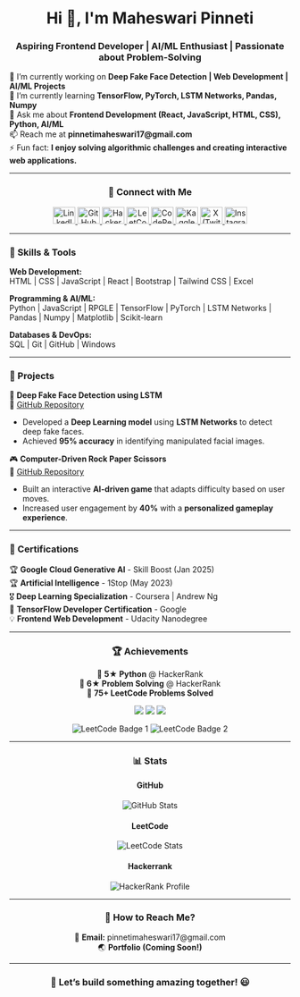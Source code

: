 <h1 align="center">Hi 👋, I'm Maheswari Pinneti</h1>
<h3 align="center">Aspiring Frontend Developer | AI/ML Enthusiast | Passionate about Problem-Solving</h3>

<p align="left">
 🔭 I’m currently working on <strong>Deep Fake Face Detection | Web Development | AI/ML Projects</strong> <br>
 🌱 I’m currently learning <strong>TensorFlow, PyTorch, LSTM Networks, Pandas, Numpy</strong> <br>
 💬 Ask me about <strong>Frontend Development (React, JavaScript, HTML, CSS), Python, AI/ML</strong> <br>
 📫 Reach me at <strong>pinnetimaheswari17@gmail.com</strong> <br>
 ⚡ Fun fact: <strong>I enjoy solving algorithmic challenges and creating interactive web applications.</strong>
</p>

---

<h3 align="center">📌 Connect with Me</h3>
<p align="center">
  <a href="https://www.linkedin.com/in/maheswari-pinneti" target="_blank">
    <img src="https://raw.githubusercontent.com/rahuldkjain/github-profile-readme-generator/master/src/images/icons/Social/linked-in-alt.svg" alt="LinkedIn" height="30" width="40"/>
  </a>
  <a href="https://github.com/MaheswariPinneti" target="_blank">
    <img src="https://raw.githubusercontent.com/rahuldkjain/github-profile-readme-generator/master/src/images/icons/Social/github.svg" alt="GitHub" height="30" width="40"/>
  </a>
  <a href="https://www.hackerrank.com/pinnetimaheswari" target="_blank">
    <img src="https://raw.githubusercontent.com/rahuldkjain/github-profile-readme-generator/master/src/images/icons/Social/hackerrank.svg" alt="HackerRank" height="30" width="40"/>
  </a>
  <a href="https://leetcode.com/u/Maheswari_pinneti/" target="_blank">
    <img src="https://upload.wikimedia.org/wikipedia/commons/1/19/LeetCode_logo_black.png" alt="LeetCode" height="30" width="40"/>
  </a>
  <a href="https://codepen.io/PINNETI-MAHESWARI" target="_blank">
    <img src="https://raw.githubusercontent.com/rahuldkjain/github-profile-readme-generator/master/src/images/icons/Social/codepen.svg" alt="CodePen" height="30" width="40"/>
  </a>
  <a href="https://www.kaggle.com/maheswaripinneti" target="_blank">
    <img src="https://raw.githubusercontent.com/rahuldkjain/github-profile-readme-generator/master/src/images/icons/Social/kaggle.svg" alt="Kaggle" height="30" width="40"/>
  </a>
  <a href="https://x.com/MAHESWARI9704" target="_blank">
    <img src="https://raw.githubusercontent.com/rahuldkjain/github-profile-readme-generator/master/src/images/icons/Social/twitter.svg" alt="X (Twitter)" height="30" width="40"/>
  </a>
  <a href="https://www.instagram.com/maheswari_pinneti?igsh=cmlxcHZtdXB0c2g0" target="_blank">
    <img src="https://raw.githubusercontent.com/rahuldkjain/github-profile-readme-generator/master/src/images/icons/Social/instagram.svg" alt="Instagram" height="30" width="40"/>
  </a>
</p>

---

<h3 align="left">📌 Skills & Tools</h3>

<p align="left">
  <strong>Web Development:</strong><br>
  HTML | CSS | JavaScript | React | Bootstrap | Tailwind CSS | Excel
</p>

<p align="left">
  <strong>Programming & AI/ML:</strong><br>
  Python | JavaScript | RPGLE | TensorFlow | PyTorch | LSTM Networks | Pandas | Numpy | Matplotlib | Scikit-learn
</p>

<p align="left">
  <strong>Databases & DevOps:</strong><br>
  SQL  | Git | GitHub | Windows
</p>

---

<h3 align="left">📌 Projects</h3>

  🚀 <strong>Deep Fake Face Detection using LSTM</strong> <br>
  🔗 <a href="https://github.com/MaheswariPinneti/deepfake-face-detection-using-LSTM">GitHub Repository</a> <br>
  - Developed a <strong>Deep Learning model</strong> using <strong>LSTM Networks</strong> to detect deep fake faces. <br>
  - Achieved <strong>95% accuracy</strong> in identifying manipulated facial images.

  🎮 <strong>Computer-Driven Rock Paper Scissors</strong> <br>
  🔗 <a href="https://github.com/MaheswariPinneti/Computer---Driven-Rock-Paper-Scissor">GitHub Repository</a> <br>
  - Built an interactive <strong>AI-driven game</strong> that adapts difficulty based on user moves. <br>
  - Increased user engagement by <strong>40%</strong> with a <strong>personalized gameplay experience</strong>.

---

<h3 align="left">📌 Certifications</h3>

<p align="left">
  🏆 <strong>Google Cloud Generative AI</strong> - Skill Boost (Jan 2025) <br>
  🏆 <strong>Artificial Intelligence</strong> - 1Stop (May 2023) <br>
  🎖 <strong>Deep Learning Specialization</strong> - Coursera | Andrew Ng <br>
  📜 <strong>TensorFlow Developer Certification</strong> - Google <br>
  💡 <strong>Frontend Web Development</strong> - Udacity Nanodegree <br>
</p>


---

<h3 align="center">🏆 Achievements</h3>

<p align="center">
  🥇 <strong>5★ Python</strong> @ HackerRank <br>
  🥈 <strong>6★ Problem Solving</strong> @ HackerRank <br>
  🎯 <strong>75+ LeetCode Problems Solved</strong> <br>
</p>

<p align="center">
  <img src="https://img.shields.io/badge/Python-5%E2%98%85-blue" />
  <img src="https://img.shields.io/badge/Problem%20Solving-6%E2%98%85-orange" />
  <img src="https://img.shields.io/badge/LeetCode-75%2B%20problems-green" />
</p>

<p align="center">
  <img src="https://leetcode.com/medal/?showImg=0&id=5994673&isLevel=false" alt="LeetCode Badge 1"/>
  <img src="https://leetcode.com/medal/?showImg=0&id=5993994&isLevel=false" alt="LeetCode Badge 2"/>
</p>



---

<h3 align="center">📊 Stats</h3>

<h4 align="center">GitHub</h4>
<p align="center">
  <img src="https://github-readme-stats.vercel.app/api?username=MaheswariPinneti&show_icons=true&theme=radical" alt="GitHub Stats"/>
</p>

<h4 align="center">LeetCode</h4>
<p align="center">
  <img src="https://leetcard.jacoblin.cool/Maheswari_pinneti?theme=dark&font=Karma&ext=heatmap" alt="LeetCode Stats"/>
</p>

<h4 align="center">Hackerrank</h4>
<p align="center">
    <img src="https://img.shields.io/badge/HackerRank-Profile-brightgreen?logo=hackerrank" alt="HackerRank Profile"/>
  </a>
</p>


---

<h3 align="center">📌 How to Reach Me?</h3>
<p align="center">
  📧 <strong>Email:</strong> pinnetimaheswari17@gmail.com <br>
  🌏 <strong>Portfolio (Coming Soon!)</strong>
</p>

---

<h3 align="center">🚀 Let’s build something amazing together! 😃</h3>


